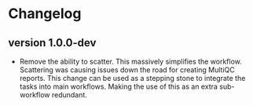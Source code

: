 Changelog
==========

<!--

Newest changes should be on top.

This document is user facing. Please word the changes in such a way
that users understand how the changes affect the new version.
-->

version 1.0.0-dev
---------------------------
+ Remove the ability to scatter. This massively simplifies the workflow. 
  Scattering was causing issues down the road for creating MultiQC reports.
  This change can be used as a stepping stone to integrate the tasks into main workflows. 
  Making the use of this as an extra sub-workflow redundant.
